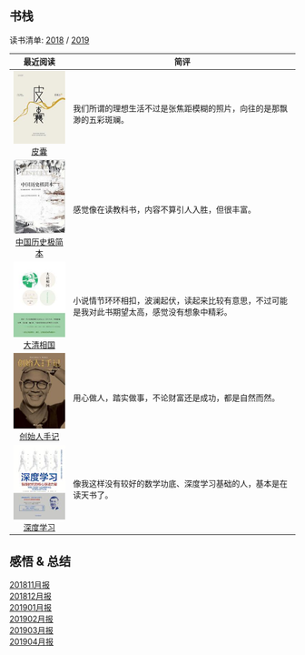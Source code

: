 ## 书栈

读书清单: [2018](./2018/README.md) / [2019](./2019/README.md)

|                         最近阅读                            |                       简评                             |
|:----------------------------------------------------------:|--------------------------------------------------------|
|[![](./pic/0027.jpg)<br>皮囊](./2019/皮囊.md)                | 我们所谓的理想生活不过是张焦距模糊的照片，向往的是那飘渺的五彩斑斓。|
|[![](./pic/0026.jpg)<br>中国历史极简本](./2019/中国历史极简本.md)| 感觉像在读教科书，内容不算引人入胜，但很丰富。                 |
|[![](./pic/0025.jpg)<br>大清相国](./2019/大清相国.md)          | 小说情节环环相扣，波澜起伏，读起来比较有意思，不过可能是我对此书期望太高，感觉没有想象中精彩。|
|[![](./pic/0024.jpg)<br>创始人手记](./2019/创始人手记.md)      | 用心做人，踏实做事，不论财富还是成功，都是自然而然。            |
|[![](./pic/0023.jpg)<br>深度学习](./2019/深度学习.md)          | 像我这样没有较好的数学功底、深度学习基础的人，基本是在读天书了。 |

## 感悟 & 总结
[201811月报](./ARTS-201811月报.md)  
[201812月报](./ARTS-201812月报.md)  
[201901月报](./ARTS-201901月报.md)  
[201902月报](./ARTS-201902.md)  
[201903月报](./ARTS-201903.md)  
[201904月报](./ARTS-201904.md)  
